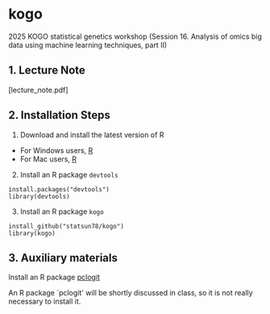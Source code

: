 # kogo
2025 KOGO statistical genetics workshop
(Session 16. Analysis of omics big data using machine learning techniques, part II)

## 1. Lecture Note
[lecture_note.pdf]

## 2. Installation Steps

1. Download and install the latest version of R 
* For Windows users, [R](https://cran.r-project.org/bin/windows/base/)
* For Mac users, [R](https://cloud.r-project.org/bin/macosx/) 

2.  Install an R package `devtools`
```
install.packages("devtools")
library(devtools)
```

3. Install an R package `kogo`
```
install_github("statsun78/kogo")
library(kogo)
```   

## 3. Auxiliary materials 
Install an R package [pclogit](https://github.com/statsun78/pclogit)

An R package `pclogit' will be shortly discussed in class, so it is not really necessary to install it. 


